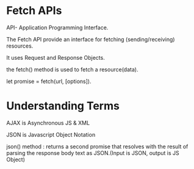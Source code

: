 # Fetch APIs

API- Application Programming Interface.


The Fetch API provide an interface for fetching (sending/receiving) resources.

It uses Request and Response Objects.

the fetch() method is used to fetch a resource(data).

let promise = fetch(url, [options]).


# Understanding Terms

AJAX is Asynchronous JS & XML

JSON is Javascript Object Notation

json() method : returns a second promise that resolves with the result of parsing the response body text as JSON.(Input is JSON, output is JS Object)
